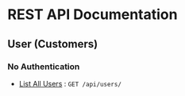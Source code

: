 # REST API Documentation

## User (Customers)

### No Authentication

* [List All Users](user/list.md) : `GET /api/users/`